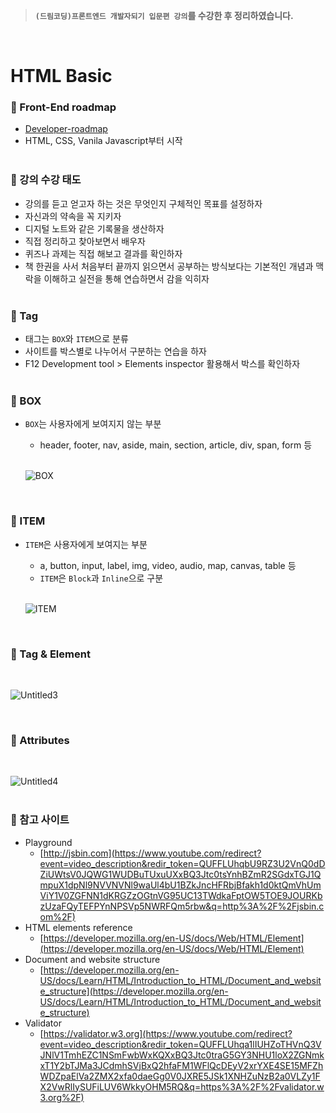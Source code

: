 >**`(드림코딩)프론트엔드 개발자되기 입문편 강의`를 수강한 후 정리하였습니다.**

</br>

# HTML Basic
### 📌 Front-End roadmap

* [Developer-roadmap](https://github.com/kamranahmedse/developer-roadmap)
* HTML, CSS, Vanila Javascript부터 시작
  <br/><br/>

### 📌 강의 수강 태도

- 강의를 듣고 얻고자 하는 것은 무엇인지 구체적인 목표를 설정하자
- 자신과의 약속을 꼭 지키자
- 디지털 노트와 같은 기록물을 생산하자
- 직접 정리하고 찾아보면서 배우자
- 퀴즈나 과제는 직접 해보고 결과를 확인하자
- 책 한권을 사서 처음부터 끝까지 읽으면서 공부하는 방식보다는 기본적인 개념과 맥락을 이해하고 실전을 통해 연습하면서 감을 익히자
  <br/><br/>

### 📌 Tag 

- 태그는 `BOX`와 `ITEM`으로 분류
- 사이트를 박스별로 나누어서 구분하는 연습을 하자
- F12 Development tool  > Elements inspector 활용해서 박스를 확인하자
  <br/><br/>

### 📌 BOX 

- `BOX`는 사용자에게 보여지지 않는 부분
  - header, footer, nav, aside, main, section, article, div, span, form 등
 
  <br/>

  ![BOX](https://user-images.githubusercontent.com/93517984/150709357-11d7022d-0d04-4724-80ce-96e4cd02863b.png)
  
  <br/>

### 📌 ITEM

- `ITEM`은 사용자에게 보여지는 부분
  - a, button, input, label, img, video, audio, map, canvas, table 등
  - `ITEM`은 `Block`과 `Inline`으로 구분  

  <br/>

  ![ITEM](https://user-images.githubusercontent.com/93517984/150709620-aad3d029-ef3e-4af9-a4ea-1ad5eedcf656.jpg)  

  <br/>

### 📌 Tag & Element

  <br/>

  ![Untitled3](https://user-images.githubusercontent.com/93517984/150709610-3042fc73-5b65-473c-b83c-7124f8146904.jpg)

  <br/>

### 📌 Attributes

  <br/>

  ![Untitled4](https://user-images.githubusercontent.com/93517984/150709590-25c04c75-731f-49d6-bbc9-5172f5b9d11a.jpg)
  <br/><br/>
  
### 📌 참고 사이트

- Playground 
  - [http://jsbin.com](https://www.youtube.com/redirect?event=video_description&redir_token=QUFFLUhqbU9RZ3U2VnQ0dDZiUWtsV0JQWG1WUDBuTUxuUXxBQ3Jtc0tsYnhBZmR2SGdxTGJ1QmpuX1dpNl9NVVNVNl9waUl4bU1BZkJncHFRbjBfakh1d0ktQmVhUmViY1V0ZGFNN1dKRGZzOGtnVG95UC13TWdkaFptOW5TOE9JOURKbzUzaFQyTEFPYnNPSVp5NWRFQm5rbw&q=http%3A%2F%2Fjsbin.com%2F)
- HTML elements reference
  - [https://developer.mozilla.org/en-US/docs/Web/HTML/Element](https://developer.mozilla.org/en-US/docs/Web/HTML/Element)
- Document and website structure
  - [https://developer.mozilla.org/en-US/docs/Learn/HTML/Introduction_to_HTML/Document_and_website_structure](https://developer.mozilla.org/en-US/docs/Learn/HTML/Introduction_to_HTML/Document_and_website_structure)
- Validator
  - [https://validator.w3.org](https://www.youtube.com/redirect?event=video_description&redir_token=QUFFLUhqa1lIUHZoTHVnQ3VJNlV1TmhEZC1NSmFwbWxKQXxBQ3Jtc0traG5GY3NHU1loX2ZGNmkxT1Y2bTJMa3JCdmhSVjBxQ2hfaFM1WFlQcDEyV2xrYXE4SE15MFZhWDZpaElVa2ZMX2xfa0daeGg0V0JXRE5JSk1XNHZuNzB2a0VLZy1FX2VwRlIySUFiLUV6WkkyOHM5RQ&q=https%3A%2F%2Fvalidator.w3.org%2F)
  <br/><br/>
